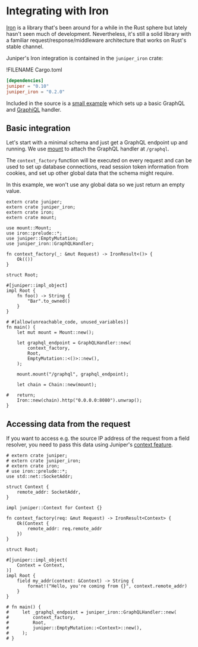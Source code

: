 # Integrating with Iron

[Iron] is a library that's been around for a while in the Rust sphere but lately
hasn't seen much of development. Nevertheless, it's still a solid library with a
familiar request/response/middleware architecture that works on Rust's stable
channel.

Juniper's Iron integration is contained in the `juniper_iron` crate:

!FILENAME Cargo.toml

```toml
[dependencies]
juniper = "0.10"
juniper_iron = "0.2.0"
```

Included in the source is a [small
example](https://github.com/graphql-rust/juniper_iron/blob/master/examples/iron_server.rs)
which sets up a basic GraphQL and [GraphiQL] handler.

## Basic integration

Let's start with a minimal schema and just get a GraphQL endpoint up and
running. We use [mount] to attach the GraphQL handler at `/graphql`.

The `context_factory` function will be executed on every request and can be used
to set up database connections, read session token information from cookies, and
set up other global data that the schema might require.

In this example, we won't use any global data so we just return an empty value.

```rust,ignore
extern crate juniper;
extern crate juniper_iron;
extern crate iron;
extern crate mount;

use mount::Mount;
use iron::prelude::*;
use juniper::EmptyMutation;
use juniper_iron::GraphQLHandler;

fn context_factory(_: &mut Request) -> IronResult<()> {
    Ok(())
}

struct Root;

#[juniper::impl_object]
impl Root {
    fn foo() -> String {
        "Bar".to_owned()
    }
}

# #[allow(unreachable_code, unused_variables)]
fn main() {
    let mut mount = Mount::new();

    let graphql_endpoint = GraphQLHandler::new(
        context_factory,
        Root,
        EmptyMutation::<()>::new(),
    );

    mount.mount("/graphql", graphql_endpoint);

    let chain = Chain::new(mount);

#   return;
    Iron::new(chain).http("0.0.0.0:8080").unwrap();
}
```

## Accessing data from the request

If you want to access e.g. the source IP address of the request from a field
resolver, you need to pass this data using Juniper's [context feature](../types/objects/using_contexts.md).

```rust,ignore
# extern crate juniper;
# extern crate juniper_iron;
# extern crate iron;
# use iron::prelude::*;
use std::net::SocketAddr;

struct Context {
    remote_addr: SocketAddr,
}

impl juniper::Context for Context {}

fn context_factory(req: &mut Request) -> IronResult<Context> {
    Ok(Context {
        remote_addr: req.remote_addr
    })
}

struct Root;

#[juniper::impl_object(
    Context = Context,
)]
impl Root {
    field my_addr(context: &Context) -> String {
        format!("Hello, you're coming from {}", context.remote_addr)
    }
}

# fn main() {
#     let _graphql_endpoint = juniper_iron::GraphQLHandler::new(
#         context_factory,
#         Root,
#         juniper::EmptyMutation::<Context>::new(),
#     );
# }
```

[iron]: http://ironframework.io
[graphiql]: https://github.com/graphql/graphiql
[mount]: https://github.com/iron/mount
